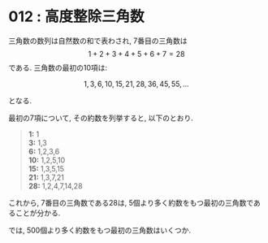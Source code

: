 # 012 : 高度整除三角数

三角数の数列は自然数の和で表わされ, 7番目の三角数は $$1 + 2 + 3 + 4 + 5 + 6 + 7 = 28$$ である. 三角数の最初の10項は:

$$1, 3, 6, 10, 15, 21, 28, 36, 45, 55, \dots$$

となる.

最初の7項について, その約数を列挙すると, 以下のとおり.

> **1:** 1  
>  **3:** 1,3  
>  **6:** 1,2,3,6  
> **10:** 1,2,5,10  
> **15:** 1,3,5,15  
> **21:** 1,3,7,21  
> **28:** 1,2,4,7,14,28

これから, 7番目の三角数である28は, 5個より多く約数をもつ最初の三角数であることが分かる.

では, 500個より多く約数をもつ最初の三角数はいくつか.

